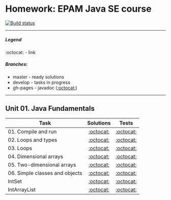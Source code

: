 # Homework: EPAM Java SE course
[![Build status][travis-image]][travis-url]

---
##### Legend
:octocat: - link

##### Branches:
- master - ready solutions
- develop - tasks in progress
- gh-pages - javadoc ([:octocat:](https://leo-scream.github.io/java-se-course))
---

## Unit 01. Java Fundamentals
| Task | Solutions | Tests |
|------|:---------:|:-----:|
| 01. Compile and run | [:octocat:](src/main/java/com/github/leo_scream/java_se_course/unit01/task01) | [:octocat:](src/test/java/com/github/leo_scream/java_se_course/unit01/task01) |
| 02. Loops and types | [:octocat:](src/main/java/com/github/leo_scream/java_se_course/unit01/task02) | [:octocat:](src/test/java/com/github/leo_scream/java_se_course/unit01/task02) |
| 03. Loops | [:octocat:](src/main/java/com/github/leo_scream/java_se_course/unit01/task03) | [:octocat:](src/test/java/com/github/leo_scream/java_se_course/unit01/task03) |
| 04. Dimensional arrays | [:octocat:](src/main/java/com/github/leo_scream/java_se_course/unit01/task04) | [:octocat:](src/test/java/com/github/leo_scream/java_se_course/unit01/task04) |
| 05. Two-dimensional arrays | [:octocat:](src/main/java/com/github/leo_scream/java_se_course/unit01/task05) | [:octocat:](src/test/java/com/github/leo_scream/java_se_course/unit01/task05) |
| 06. Simple classes and objects | [:octocat:](src/main/java/com/github/leo_scream/java_se_course/unit01/task06) | [:octocat:](src/test/java/com/github/leo_scream/java_se_course/unit01/task06) |
| IntSet | [:octocat:](src/main/java/com/github/leo_scream/java_se_course/unit01/intset) | [:octocat:](src/test/java/com/github/leo_scream/java_se_course/unit01/intset)
| IntArrayList | [:octocat:](src/main/java/com/github/leo_scream/java_se_course/unit01/intarraylist) | [:octocat:](src/test/java/com/github/leo_scream/java_se_course/unit01/intarraylist) 

[travis-image]: https://travis-ci.org/Leo-Scream/java-se-course.svg?branch=master
[travis-url]: https://travis-ci.org/Leo-Scream/java-se-course
